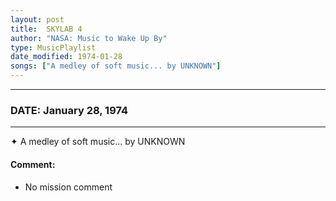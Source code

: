 ```yaml
---
layout: post
title:  SKYLAB 4
author: "NASA: Music to Wake Up By"
type: MusicPlaylist
date_modified: 1974-01-28
songs: ["A medley of soft music... by UNKNOWN"]
---
```


----
### DATE: January 28, 1974
----
✦ A medley of soft music... by UNKNOWN

#### Comment:
* No mission comment



<br/>
<center>
	<a target="_blank"
	   href="https://twitter.com/intent/tweet?hashtags=Space,NASA,Playlist,NASAWakeupCalls,SpaceProgram&text={{ page.author}}, '{{ page.songs.first }}' {{ page.title }}, {{ page.date | date: '%B %d, %Y' }}. {{ site.url }}{{ page.url }}&via=nasawakeupcalls"><i class="fab fa-twitter" alt="Tweet this page" style="font-size: 1.3em;"></i></a>
	&nbsp; 	<i class="fas fa-user-astronaut" style="font-size: 1.5em;"></i> &nbsp;
    <a type="amzn" search="'A medley of soft music... by UNKNOWN'" category="popular music">
    <i class="fab fa-amazon" style="font-size: 1.3em;"></i></a>
</center>
